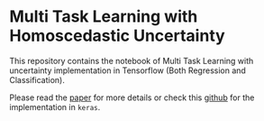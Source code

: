 # Multi Task Learning with Homoscedastic Uncertainty

This repository contains the notebook of Multi Task Learning with
uncertainty implementation in Tensorflow (Both Regression and
Classification).

Please read the [paper](https://arxiv.org/abs/1705.07115) for more
details or check this [github](https://github.com/yaringal/multi-task-learning-example) for the implementation in `keras`.
